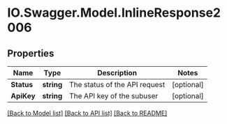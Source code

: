 # IO.Swagger.Model.InlineResponse2006
## Properties

Name | Type | Description | Notes
------------ | ------------- | ------------- | -------------
**Status** | **string** | The status of the API request | [optional] 
**ApiKey** | **string** | The API key of the subuser | [optional] 

[[Back to Model list]](../README.md#documentation-for-models) [[Back to API list]](../README.md#documentation-for-api-endpoints) [[Back to README]](../README.md)

